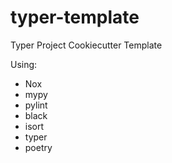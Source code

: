 # typer-template
Typer Project Cookiecutter Template

Using:
- Nox
- mypy
- pylint
- black
- isort
- typer
- poetry
